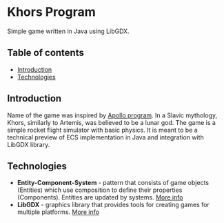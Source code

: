 # Khors Program
Simple game written in Java using LibGDX.
## Table of contents
* [Introduction](#introduction)
* [Technologies](#technologies)
## Introduction
Name of the game was inspired by [Apollo program](https://en.wikipedia.org/wiki/Apollo_program). In a Slavic mythology, Khors, similarly to Artemis, was believed to be a lunar god. The game is a simple rocket flight simulator with basic physics. It is meant to be a technical preview of ECS implementation in Java and integration with LibGDX library.
## Technologies
* **Entity-Component-System** - pattern that consists of game objects (Entities) which use composition to define their properties (Components). Entities are updated by systems. [More info](https://en.wikipedia.org/wiki/Entity_component_system)
* **LibGDX** - graphics library that provides tools for creating games for multiple platforms. [More info](https://libgdx.com/)